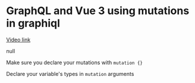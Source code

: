 # GraphQL and Vue 3 using mutations in graphiql

[Video link](https://www.egghead.io/lessons/egghead-graphql-and-vue-3-using-mutations-in-graphiql?pl=graphql-and-vue-3-8152749d)

null

<TimeStamp start="0:09" end="0:15">
  
  Make sure you declare your mutations with `mutation {}`
  
</TimeStamp>

<TimeStamp start="0:52" end="1:05">
  
  Declare your variable's types in `mutation` arguments
  
</TimeStamp>